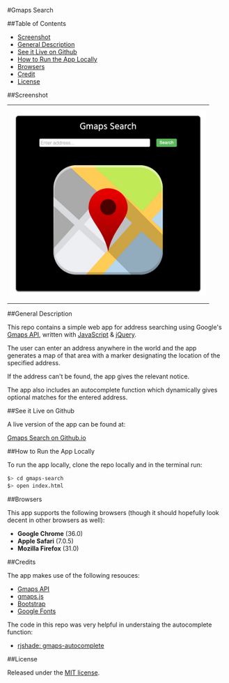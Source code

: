 #Gmaps Search

##Table of Contents

* [Screenshot](#screenshot)
* [General Description](#general-description)
* [See it Live on Github](#see-it-live-on-github)
* [How to Run the App Locally](#how-to-run-the-app-locally)
* [Browsers](#browsers)
* [Credit](#credit)
* [License](#license)


##Screenshot

<table>
	<tr>
		<td align="center" width="450px" height="450px">
			<a href="https://raw.githubusercontent.com/nadavmatalon/gmaps-search/master/images/gmaps-search.png">
				<img src="/images/gmaps-search.png" />
			</a>
		</td>
	</tr>
</table>


##General Description

This repo contains a simple web app for address searching using Google's 
[Gmaps API](https://developers.google.com/maps/), written with 
[JavaScript](http://en.wikipedia.org/wiki/JavaScript) 
&amp; [jQuery](http://jquery.com).

The user can enter an address anywhere in the world and the app 
generates a map of that area with a marker designating the location of 
the specified address.

If the address can't be found, the app gives the relevant notice.

The app also includes an autocomplete function which dynamically gives 
optional matches for the entered address.


##See it Live on Github
			
A live version of the app can be found at:

[Gmaps Search on Github.io](http://nadavmatalon.github.io/gmaps-search/)


##How to Run the App Locally

To run the app locally, clone the repo locally and in the terminal run:

```bash
$> cd gmaps-search
$> open index.html
```

##Browsers

This app supports the following browsers (though it should hopefully 
look decent in other browsers as well):

* __Google Chrome__ (36.0)
* __Apple Safari__ (7.0.5)
* __Mozilla Firefox__ (31.0)


##Credits

The app makes use of the following resouces:
* [Gmaps API](https://developers.google.com/maps/)
* [gmaps.js](http://hpneo.github.io/gmaps/)
* [Bootstrap](http://getbootstrap.com)
* [Google Fonts](http://www.google.com/fonts)

The code in this repo was very helpful in understaing the autocomplete function:
* [rjshade: gmaps-autocomplete](https://github.com/rjshade/gmaps-autocomplete)


##License

<p>Released under the <a href="http://www.opensource.org/licenses/MIT">MIT license</a>.</p>

